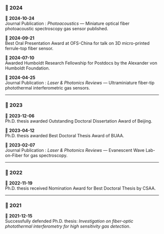 ### 📅 2024

📅 **2024-10-24**  
Journal Publication : *Photoacoustics* — Miniature optical fiber photoacoustic spectroscopy gas sensor published.

📅 **2024-09-21**  
Best Oral Presentation Award at OFS-China for talk on 3D micro-printed ferrule-top fiber sensor.

📅 **2024-07-10**  
Awarded Humboldt Research Fellowship for Postdocs by the Alexander von Humboldt Foundation.

📅 **2024-04-25**  
Journal Publication : *Laser & Photonics Reviews* — Ultraminiature fiber-tip photothermal interferometric gas sensors.

---

### 📅 2023

📅 **2023-12-06**  
Ph.D. thesis awarded Outstanding Doctoral Dissertation Award of Beijing.

📅 **2023-04-12**  
Ph.D. thesis awarded Best Doctoral Thesis Award of BUAA.

📅 **2023-02-07**  
Journal Publication : *Laser & Photonics Reviews* — Evanescent Wave Lab-on-Fiber for gas spectroscopy.

---

### 📅 2022

📅 **2022-11-19**  
Ph.D. thesis received Nomination Award for Best Doctoral Thesis by CSAA.

---

### 📅 2021

📅 **2021-12-15**  
Successfully defended Ph.D. thesis: *Investigation on fiber-optic photothermal interferometry for high sensitivity gas detection*.
